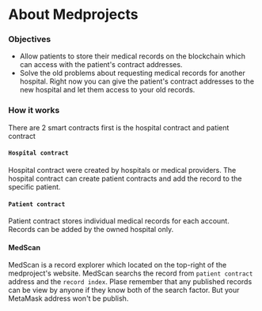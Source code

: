 # About Medprojects

### Objectives
- Allow patients to store their medical records on the blockchain which can access with the patient's contract addresses.
- Solve the old problems about requesting medical records for another hospital. Right now you can give the patient's contract addresses to the new hospital and let them access to your old records.

### How it works
There are 2 smart contracts first is the hospital contract and patient contract

#### `Hospital contract`
Hospital contract were created by hospitals or medical providers. The hospital contract can create patient contracts and add the record to the specific patient.

#### `Patient contract`
Patient contract stores individual medical records for each account. Records can be added by the owned hospital only.

#### MedScan
MedScan is a record explorer which located on the top-right of the medproject's website. MedScan searchs the record from `patient contract` address and the `record index`.
Plase remember that any published records can be view by anyone if they know both of the search factor.
But your MetaMask address won't be publish.
